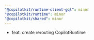 ```yaml
---
"@copilotkit/runtime-client-gql": minor
"@copilotkit/runtime": minor
"@copilotkit/shared": minor
---
```


- feat: create rerouting CopilotRuntime
